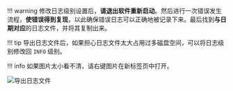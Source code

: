<!-- prettier-ignore -->
!!! warning
    修改日志级别设置后，**请退出软件重新启动**。然后进行一次错误发生流程，**使错误得到复现**，以此确保错误日志可以正确地被记录下来。最后找到**与日期对应**的日志文件，并将其复制出来。

<!-- prettier-ignore -->
!!! tip
    导出日志文件后，如果担心日志文件太大占用过多磁盘空间，可以将日志级别修改回 `INFO` 级别。

<!-- prettier-ignore -->
!!! info
    如果图片太小看不清，请右键图片在新标签页中打开。

![导出日志文件](../assets/guide/log/log.gif)
